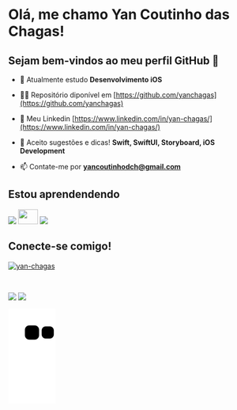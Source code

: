 # Olá, me chamo Yan Coutinho das Chagas! 
## Sejam bem-vindos ao meu perfil GitHub 👋

- 🌱 Atualmente estudo **Desenvolvimento iOS**

- 👨‍💻 Repositório diponível em [https://github.com/yanchagas](https://github.com/yanchagas)

- 📝 Meu Linkedin [https://www.linkedin.com/in/yan-chagas/](https://www.linkedin.com/in/yan-chagas/)

- 💬 Aceito sugestões e dicas! **Swift, SwiftUI, Storyboard, iOS Development**

- 📫 Contate-me por **yancoutinhodch@gmail.com**


## Estou aprendendendo

<img src="https://cdn.jsdelivr.net/gh/devicons/devicon/icons/swift/swift-original.svg" width="40" heigth="40" /> <img src="https://cdn.jsdelivr.net/gh/devicons/devicon/icons/apple/apple-original.svg" height="30" width="40" /> <img src="https://cdn.jsdelivr.net/gh/devicons/devicon/icons/git/git-original.svg"  width="40" heigth="40" />
          
          
## Conecte-se comigo!
<p align="left">
<a href="https://linkedin.com/in/yan-chagas" target="blank"><img align="center" src="https://raw.githubusercontent.com/rahuldkjain/github-profile-readme-generator/master/src/images/icons/Social/linked-in-alt.svg" alt="yan-chagas" height="30" width="40" /></a>
</p>
      
<br>

<img height="180em" src="https://github-readme-stats.vercel.app/api/top-langs/?username=yanchagas&layout=compact&langs_count=7&theme=dark"/> <img height="180em" src="https://github-readme-stats.vercel.app/api?username=yanchagas&show_icons=true&theme=dark&include_all_commits=true&count_private=true"/>

![snake gif](https://github.com/Formandodev/Formandodev/blob/output/github-contribution-grid-snake.svg)




